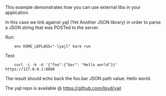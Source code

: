 This example demonstrates how you can use external libs in your application.

In this case we link against yajl (Yet Another JSON library) in order to
parse a JSON string that was POSTed to the server.

Run:
```
	env KORE_LDFLAGS="-lyajl" kore run
```

Test:
```
	curl -i -k -d '{"foo":{"bar": "Hello world"}}' https://127.0.0.1:8888
```

The result should echo back the foo.bar JSON path value: Hello world.

The yajl repo is available @ https://github.com/lloyd/yajl
